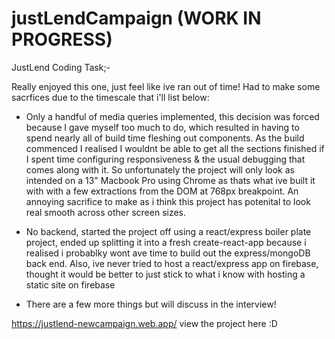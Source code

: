 # justLendCampaign (WORK IN PROGRESS)

JustLend Coding Task;-

Really enjoyed this one, just feel like ive ran out of time! Had to make some sacrfices due to the timescale that i'll list below:

- Only a handful of media queries implemented, this decision was forced because I gave myself too much to do, which resulted in having to spend nearly all of build time fleshing out components. As the build commenced I realised I wouldnt be able to get all the sections finished if I spent time configuring responsiveness & the usual debugging that comes along with it. So unfortunately the project will only look as intended on a 13" Macbook Pro using Chrome as thats what ive built it with with a few extractions from the DOM at 768px breakpoint. An annoying sacrifice to make as i think this project has potenital to look real smooth across other screen sizes.

- No backend, started the project off using a react/express boiler plate project, ended up splitting it into a fresh create-react-app because i realised i probablky wont ave time to build out the express/mongoDB back end. Also, ive never tried to host a react/express app on firebase, thought it would be better to just stick to what i know with hosting a static site on firebase

- There are a few more things but will discuss in the interview!

https://justlend-newcampaign.web.app/ view the project here :D

